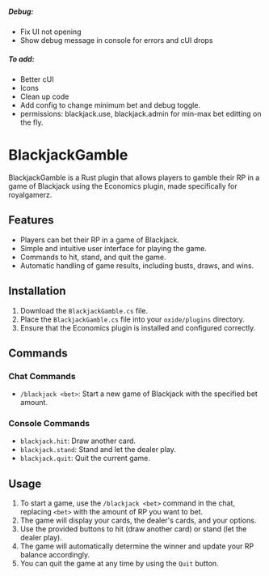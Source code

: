 ##### Debug:
- Fix UI not opening
- Show debug message in console for errors and cUI drops

##### To add:
- Better cUI
- Icons
- Clean up code
- Add config to change minimum bet and debug toggle.
- permissions: blackjack.use, blackjack.admin for min-max bet editting on the fly.


# BlackjackGamble

BlackjackGamble is a Rust plugin that allows players to gamble their RP in a game of Blackjack using the Economics plugin, made specifically for royalgamerz.

## Features

- Players can bet their RP in a game of Blackjack.
- Simple and intuitive user interface for playing the game.
- Commands to hit, stand, and quit the game.
- Automatic handling of game results, including busts, draws, and wins.

## Installation

1. Download the `BlackjackGamble.cs` file.
2. Place the `BlackjackGamble.cs` file into your `oxide/plugins` directory.
3. Ensure that the Economics plugin is installed and configured correctly.

## Commands

### Chat Commands

- `/blackjack <bet>`: Start a new game of Blackjack with the specified bet amount.

### Console Commands

- `blackjack.hit`: Draw another card.
- `blackjack.stand`: Stand and let the dealer play.
- `blackjack.quit`: Quit the current game.

## Usage

1. To start a game, use the `/blackjack <bet>` command in the chat, replacing `<bet>` with the amount of RP you want to bet.
2. The game will display your cards, the dealer's cards, and your options.
3. Use the provided buttons to hit (draw another card) or stand (let the dealer play).
4. The game will automatically determine the winner and update your RP balance accordingly.
5. You can quit the game at any time by using the `Quit` button.
